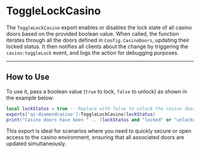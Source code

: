# ToggleLockCasino

The `ToggleLockCasino` export enables or disables the lock state of all casino doors based on the provided boolean value. When called, the function iterates through all the doors defined in `Config.CasinoDoors`, updating their locked status. It then notifies all clients about the change by triggering the `casino:toggleLock` event, and logs the action for debugging purposes.

***

## How to Use

To use it, pass a boolean value (`true` to lock, `false` to unlock) as shown in the example below:

```lua
local lockStatus = true -- Replace with false to unlock the casino doors
exports['qs-diamondcasino']:ToggleLockCasino(lockStatus)
print("Casino doors have been " .. (lockStatus and "locked" or "unlocked") .. ".")
```

This export is ideal for scenarios where you need to quickly secure or open access to the casino environment, ensuring that all associated doors are updated simultaneously.
